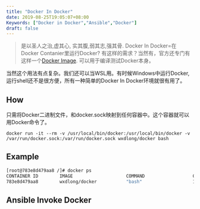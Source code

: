 ```yaml
---
title: "Docker In Docker"
date: 2019-08-25T19:05:07+08:00
Keywords: ["Docker in Docker","Ansible","Docker"]
draft: false
---
```

>是以圣人之治,虚其心, 实其腹,弱其志,强其骨.
Docker In Docker=在Docker Contanier里运行Docker? 有这样的需求？当然有，官方还专门有这样一个[Docker Image](!https://hub.docker.com/_/docker). 可以用于编译测试Docker本身。

当然这个用法有点复杂。我们还可以当WSL用。有时候Windows中运行Docker,运行shell还不是很方便，所有一种简单的Docker In Docker环境就很有用了。

<!--more-->

## How

只需将Docker二进制文件，和docker.sock映射到任何容器中。这个容器就可以用Docker命令了。

`docker run -it --rm -v /usr/local/bin/docker:/usr/local/bin/docker -v /var/run/docker.sock:/var/run/docker.sock wxdlong/docker bash`

## Example
```bash
[root@783e8d479aa8 /]# docker ps
CONTAINER ID        IMAGE                    COMMAND                  CREATED             STATUS              PORTS               NAMES
783e8d479aa8        wxdlong/docker           "bash"                   12 seconds ago      Up 11 seconds                           modest_poitras
```

## Ansible Invoke Docker


